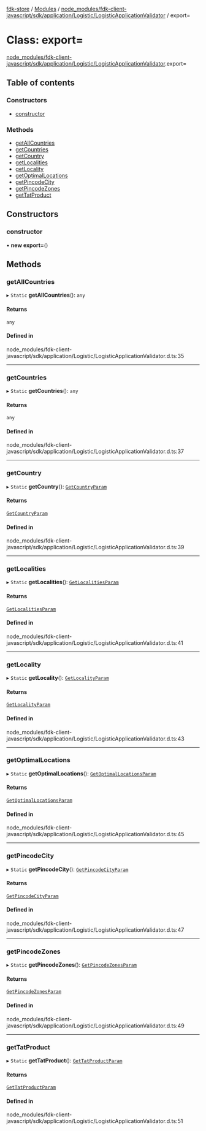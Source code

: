 [fdk-store](../README.md) / [Modules](../modules.md) / [node\_modules/fdk-client-javascript/sdk/application/Logistic/LogisticApplicationValidator](../modules/node_modules_fdk_client_javascript_sdk_application_Logistic_LogisticApplicationValidator.md) / export=

# Class: export=

[node_modules/fdk-client-javascript/sdk/application/Logistic/LogisticApplicationValidator](../modules/node_modules_fdk_client_javascript_sdk_application_Logistic_LogisticApplicationValidator.md).export=

## Table of contents

### Constructors

- [constructor](node_modules_fdk_client_javascript_sdk_application_Logistic_LogisticApplicationValidator.export_-1.md#constructor)

### Methods

- [getAllCountries](node_modules_fdk_client_javascript_sdk_application_Logistic_LogisticApplicationValidator.export_-1.md#getallcountries)
- [getCountries](node_modules_fdk_client_javascript_sdk_application_Logistic_LogisticApplicationValidator.export_-1.md#getcountries)
- [getCountry](node_modules_fdk_client_javascript_sdk_application_Logistic_LogisticApplicationValidator.export_-1.md#getcountry)
- [getLocalities](node_modules_fdk_client_javascript_sdk_application_Logistic_LogisticApplicationValidator.export_-1.md#getlocalities)
- [getLocality](node_modules_fdk_client_javascript_sdk_application_Logistic_LogisticApplicationValidator.export_-1.md#getlocality)
- [getOptimalLocations](node_modules_fdk_client_javascript_sdk_application_Logistic_LogisticApplicationValidator.export_-1.md#getoptimallocations)
- [getPincodeCity](node_modules_fdk_client_javascript_sdk_application_Logistic_LogisticApplicationValidator.export_-1.md#getpincodecity)
- [getPincodeZones](node_modules_fdk_client_javascript_sdk_application_Logistic_LogisticApplicationValidator.export_-1.md#getpincodezones)
- [getTatProduct](node_modules_fdk_client_javascript_sdk_application_Logistic_LogisticApplicationValidator.export_-1.md#gettatproduct)

## Constructors

### constructor

• **new export=**()

## Methods

### getAllCountries

▸ `Static` **getAllCountries**(): `any`

#### Returns

`any`

#### Defined in

node_modules/fdk-client-javascript/sdk/application/Logistic/LogisticApplicationValidator.d.ts:35

___

### getCountries

▸ `Static` **getCountries**(): `any`

#### Returns

`any`

#### Defined in

node_modules/fdk-client-javascript/sdk/application/Logistic/LogisticApplicationValidator.d.ts:37

___

### getCountry

▸ `Static` **getCountry**(): [`GetCountryParam`](../modules/node_modules_fdk_client_javascript_sdk_application_Logistic_LogisticApplicationValidator.export_.md#getcountryparam)

#### Returns

[`GetCountryParam`](../modules/node_modules_fdk_client_javascript_sdk_application_Logistic_LogisticApplicationValidator.export_.md#getcountryparam)

#### Defined in

node_modules/fdk-client-javascript/sdk/application/Logistic/LogisticApplicationValidator.d.ts:39

___

### getLocalities

▸ `Static` **getLocalities**(): [`GetLocalitiesParam`](../modules/node_modules_fdk_client_javascript_sdk_application_Logistic_LogisticApplicationValidator.export_.md#getlocalitiesparam)

#### Returns

[`GetLocalitiesParam`](../modules/node_modules_fdk_client_javascript_sdk_application_Logistic_LogisticApplicationValidator.export_.md#getlocalitiesparam)

#### Defined in

node_modules/fdk-client-javascript/sdk/application/Logistic/LogisticApplicationValidator.d.ts:41

___

### getLocality

▸ `Static` **getLocality**(): [`GetLocalityParam`](../modules/node_modules_fdk_client_javascript_sdk_application_Logistic_LogisticApplicationValidator.export_.md#getlocalityparam)

#### Returns

[`GetLocalityParam`](../modules/node_modules_fdk_client_javascript_sdk_application_Logistic_LogisticApplicationValidator.export_.md#getlocalityparam)

#### Defined in

node_modules/fdk-client-javascript/sdk/application/Logistic/LogisticApplicationValidator.d.ts:43

___

### getOptimalLocations

▸ `Static` **getOptimalLocations**(): [`GetOptimalLocationsParam`](../modules/node_modules_fdk_client_javascript_sdk_application_Logistic_LogisticApplicationValidator.export_.md#getoptimallocationsparam)

#### Returns

[`GetOptimalLocationsParam`](../modules/node_modules_fdk_client_javascript_sdk_application_Logistic_LogisticApplicationValidator.export_.md#getoptimallocationsparam)

#### Defined in

node_modules/fdk-client-javascript/sdk/application/Logistic/LogisticApplicationValidator.d.ts:45

___

### getPincodeCity

▸ `Static` **getPincodeCity**(): [`GetPincodeCityParam`](../modules/node_modules_fdk_client_javascript_sdk_application_Logistic_LogisticApplicationValidator.export_.md#getpincodecityparam)

#### Returns

[`GetPincodeCityParam`](../modules/node_modules_fdk_client_javascript_sdk_application_Logistic_LogisticApplicationValidator.export_.md#getpincodecityparam)

#### Defined in

node_modules/fdk-client-javascript/sdk/application/Logistic/LogisticApplicationValidator.d.ts:47

___

### getPincodeZones

▸ `Static` **getPincodeZones**(): [`GetPincodeZonesParam`](../modules/node_modules_fdk_client_javascript_sdk_application_Logistic_LogisticApplicationValidator.export_.md#getpincodezonesparam)

#### Returns

[`GetPincodeZonesParam`](../modules/node_modules_fdk_client_javascript_sdk_application_Logistic_LogisticApplicationValidator.export_.md#getpincodezonesparam)

#### Defined in

node_modules/fdk-client-javascript/sdk/application/Logistic/LogisticApplicationValidator.d.ts:49

___

### getTatProduct

▸ `Static` **getTatProduct**(): [`GetTatProductParam`](../modules/node_modules_fdk_client_javascript_sdk_application_Logistic_LogisticApplicationValidator.export_.md#gettatproductparam)

#### Returns

[`GetTatProductParam`](../modules/node_modules_fdk_client_javascript_sdk_application_Logistic_LogisticApplicationValidator.export_.md#gettatproductparam)

#### Defined in

node_modules/fdk-client-javascript/sdk/application/Logistic/LogisticApplicationValidator.d.ts:51
